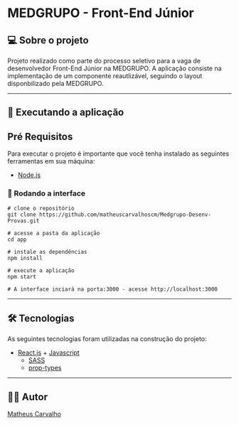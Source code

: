 # MEDGRUPO - Front-End Júnior

## 💻️ Sobre o projeto

Projeto realizado como parte do processo seletivo para a vaga de desenvolvedor Front-End Júnior na MEDGRUPO. A aplicação consiste na implementação de um componente reautlizável, seguindo o layout disponbilizado pela MEDGRUPO.

---

## 🚀️ Executando a aplicação
## **Pré Requisitos**

Para executar o projeto é importante que você tenha instalado as seguintes ferramentas em sua máquina:

* [Node.js](https://nodejs.org/en/)

### **🎲️ Rodando a interface**
~~~
# clone o repositório
git clone https://github.com/matheuscarvalhoscm/Medgrupo-Desenv-Provas.git

# acesse a pasta da aplicação
cd app

# instale as dependências
npm install

# execute a aplicação
npm start

# A interface inciará na porta:3000 - acesse http://localhost:3000
~~~
---
## 🛠️ Tecnologias
As seguintes tecnologias foram utilizadas na construção do projeto:

* [React.js](https://pt-br.reactjs.org/) + [Javascript](https://www.javascript.com/)
  * [SASS](https://sass-lang.com/)
  * [prop-types](https://www.npmjs.com/package/prop-types)

---
## ✍🏾️ Autor

[Matheus Carvalho](https://www.linkedin.com/in/matheuscarvalhoscm/)
